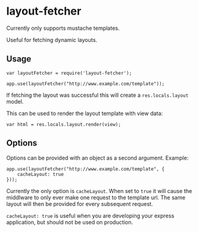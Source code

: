 layout-fetcher
==============

Currently only supports mustache templates.

Useful for fetching dynamic layouts.

Usage
-----

```
var layoutFetcher = require('layout-fetcher');

app.use(layoutFetcher("http://www.example.com/template"));
```

If fetching the layout was successful this will create a `res.locals.layout` model. 

This can be used to render the layout template with view data:

```
var html = res.locals.layout.render(view);
```

Options
-------

Options can be provided with an object as a second argument. Example:

```
app.use(layoutFetcher("http://www.example.com/template", {
    cacheLayout: true
}));
```

Currently the only option is `cacheLayout`. When set to `true` it will cause the middlware to only ever make 
one request to the template url. The same layout will then be provided for every subsequent request.

`cacheLayout: true` is useful when you are developing your express application, but should not be used on production.
